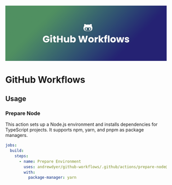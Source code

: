 ![GitHub Workflows](https://raw.githubusercontent.com/andrewdyer/andrewdyer/refs/heads/main/assets/images/covers/github-workflows.png)

# GitHub Workflows

## Usage

### Prepare Node

This action sets up a Node.js environment and installs dependencies for TypeScript projects. It supports npm, yarn, and pnpm as package managers.

```yml
jobs:
  build:
    steps:
      - name: Prepare Environment
        uses: andrewdyer/github-workflows/.github/actions/prepare-node@main
        with:
          package-manager: yarn
```
